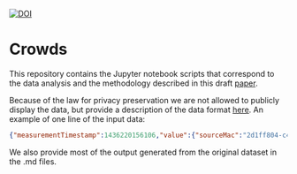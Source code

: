 [![DOI](https://zenodo.org/badge/DOI/10.5281/zenodo.268639.svg)](https://doi.org/10.5281/zenodo.268639)

# Crowds

This repository contains the Jupyter notebook scripts that correspond to the data analysis and the methodology described in this draft [paper](https://github.com/sonjageorgievska/Arena/blob/master/PaperOnSmoothing/draft-31052016.pdf).

Because of the law for privacy preservation we are not allowed to publicly display the data, but provide a description of the data format [here](https://github.com/sonjageorgievska/Crowds/blob/master/density-estimation-version-2.md). An example of one line of the input data:

```json
{"measurementTimestamp":1436220156106,"value":{"sourceMac":"2d1ff804-c499-4163-b90f-003df1e4ec65","regionsNodesIds":[],"averagecoordinate":{"avg":{"coordinates":[2.47162,-13.851751,0.0],"type":"Point"},"error":{"coordinates":[8.52464,15.449013,1000.0],"type":"Point"}},"trackeeHistory":{"nMeasurements":8,"errState":{"sigmaY":15.449013,"sigmaX":8.52464,"sigmaP0":1.217258},"seqNr":3654,"chi2":29.534072,"fitStatus":"FITTED","state":{"y":-13.851751,"x":2.47162,"p0":-51.537968},"localMac":0,"nOutliers":5,"type":2,"probChi2":1.8E-5,"chi2PerDof":5.906814,"subType":0,"retryID":0}},"processingTimestamp":1436220164741}
```
We also provide most of the output generated from the original dataset in the .md files. 
